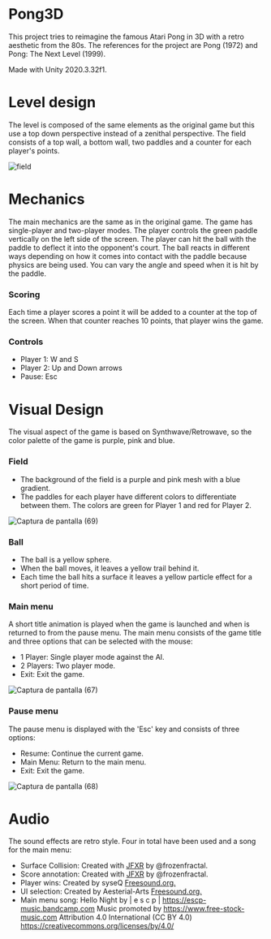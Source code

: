 # Pong3D
This project tries to reimagine the famous Atari Pong in 3D with a retro aesthetic from the 80s. 
The references for the project are Pong (1972) and Pong: The Next Level (1999). 

Made with Unity 2020.3.32f1.

# Level design
The level is composed of the same elements as the original game but this use a top down perspective instead of a zenithal perspective. 
The field consists of a top wall, a bottom wall, two paddles and a counter for each player's points.

![field](https://user-images.githubusercontent.com/100529722/172231127-b906b0e9-9b71-4196-a26d-67b16f176743.png)

# Mechanics
The main mechanics are the same as in the original game. The game has single-player and two-player modes. 
The player controls the green paddle vertically on the left side of the screen. The player can hit the ball with the paddle to deflect it into the opponent's court. 
The ball reacts in different ways depending on how it comes into contact with the paddle because physics are being used. 
You can vary the angle and speed when it is hit by the paddle.

### Scoring
Each time a player scores a point it will be added to a counter at the top of the screen. When that counter reaches 10 points, that player wins the game. 

### Controls
- Player 1: W and S
- Player 2: Up and Down arrows
- Pause: Esc

# Visual Design
The visual aspect of the game is based on Synthwave/Retrowave, so the color palette of the game is purple, pink and blue. 
### Field
- The background of the field is a purple and pink mesh with a blue gradient. 
- The paddles for each player have different colors to differentiate between them. The colors are green for Player 1 and red for Player 2.

 ![Captura de pantalla (69)](https://user-images.githubusercontent.com/100529722/172232134-c1d1ad4b-d830-44a4-98a6-56f56af3e713.png)

### Ball
- The ball is a yellow sphere.
- When the ball moves, it leaves a yellow trail behind it.
- Each time the ball hits a surface it leaves a yellow particle effect for a short period of time.

### Main menu
A short title animation is played when the game is launched and when is returned to from the pause menu. 
The main menu consists of the game title and three options that can be selected with the mouse:
- 1 Player: Single player mode against the AI.
- 2 Players: Two player mode.
- Exit: Exit the game.

![Captura de pantalla (67)](https://user-images.githubusercontent.com/100529722/172232182-61a510d0-14b1-406c-b0bf-fed83113fbc8.png)

### Pause menu
The pause menu is displayed with the 'Esc' key and consists of three options: 
- Resume: Continue the current game.
- Main Menu: Return to the main menu.
- Exit: Exit the game.

![Captura de pantalla (68)](https://user-images.githubusercontent.com/100529722/172232199-e846257a-50bf-4268-9ce6-1e1a2c12ccde.png)

# Audio
The sound effects are retro style. Four in total have been used and a song for the main menu:
- Surface Collision: Created with [JFXR](https://jfxr.frozenfractal.com/) by @frozenfractal.
- Score annotation: Created with [JFXR](https://jfxr.frozenfractal.com/) by @frozenfractal.
- Player wins: Created by syseQ [Freesound.org.](https://freesound.org/people/syseQ/sounds/267528/)
- UI selection: Created by Aesterial-Arts [Freesound.org.](https://freesound.org/people/Aesterial-Arts/sounds/633874/)
- Main menu song: Hello Night by | e s c p | https://escp-music.bandcamp.com Music promoted by https://www.free-stock-music.com Attribution 4.0 International (CC BY 4.0) https://creativecommons.org/licenses/by/4.0/
